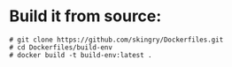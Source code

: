 # Build it from source:

```
# git clone https://github.com/skingry/Dockerfiles.git
# cd Dockerfiles/build-env
# docker build -t build-env:latest .
```

